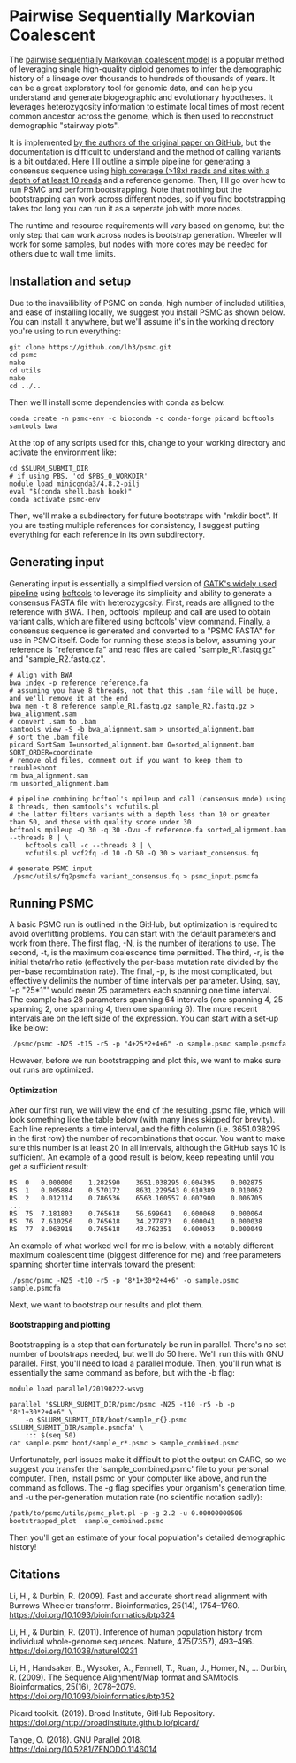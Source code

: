 # Pairwise Sequentially Markovian Coalescent

The [pairwise sequentially Markovian coalescent model](https://www.nature.com/articles/nature10231) is a popular method of leveraging single high-quality diploid genomes to infer the demographic history of a lineage over thousands to hundreds of thousands of years. It can be a great exploratory tool for genomic data, and can help you understand and generate biogeographic and evolutionary hypotheses. It leverages heterozygosity information to estimate local times of most recent common ancestor across the genome, which is then used to reconstruct demographic "stairway plots".

It is implemented [by the authors of the original paper on GitHub](https://github.com/lh3/psmc), but the documentation is difficult to understand and the method of calling variants is a bit outdated. Here I'll outline a simple pipeline for generating a consensus sequence using [high coverage (>18x) reads and sites with a depth of at least 10 reads](https://onlinelibrary.wiley.com/doi/10.1111/mec.13540) and a reference genome. Then, I'll go over how to run PSMC and perform bootstrapping. Note that nothing but the bootstrapping can work across different nodes, so if you find bootstrapping takes too long you can run it as a seperate job with more nodes.

The runtime and resource requirements will vary based on genome, but the only step that can work across nodes is bootstrap generation. Wheeler will work for some samples, but nodes with more cores may be needed for others due to wall time limits.


## Installation and setup

Due to the inavailibility of PSMC on conda, high number of included utilities, and ease of installing locally, we suggest you install PSMC as shown below. You can install it anywhere, but we'll assume it's in the working directory you're using to run everything:

	git clone https://github.com/lh3/psmc.git
	cd psmc
	make
	cd utils
	make
	cd ../..

Then we'll install some dependencies with conda as below.

	conda create -n psmc-env -c bioconda -c conda-forge picard bcftools samtools bwa

At the top of any scripts used for this, change to your working directory and activate the environment like:

	cd $SLURM_SUBMIT_DIR
	# if using PBS, 'cd $PBS_O_WORKDIR'
	module load miniconda3/4.8.2-pilj
	eval "$(conda shell.bash hook)"
	conda activate psmc-env

Then, we'll make a subdirectory for future bootstraps with "mkdir boot". If you are testing multiple references for consistency, I suggest putting everything for each reference in its own subdirectory.

## Generating input

Generating input is essentially a simplified version of [GATK's widely used pipeline](https://github.com/UNM-CARC/QuickBytes/blob/master/GATK_QuickByte.md) using [bcftools](http://samtools.github.io/bcftools/bcftools.html) to leverage its simplicity and ability to generate a consensus FASTA file with heterozygosity. First, reads are alligned to the reference with BWA. Then, bcftools' mpileup and call are used to obtain variant calls, which are filtered using bcftools' view command. Finally, a consensus sequence is generated and converted to a "PSMC FASTA" for use in PSMC itself. Code for running these steps is below, assuming your reference is "reference.fa" and read files are called "sample_R1.fastq.gz" and "sample_R2.fastq.gz".

	# Align with BWA
	bwa index -p reference reference.fa
	# assuming you have 8 threads, not that this .sam file will be huge, and we'll remove it at the end
	bwa mem -t 8 reference sample_R1.fastq.gz sample_R2.fastq.gz > bwa_alignment.sam
	# convert .sam to .bam
	samtools view -S -b bwa_alignment.sam > unsorted_alignment.bam
	# sort the .bam file
	picard SortSam I=unsorted_alignment.bam O=sorted_alignment.bam SORT_ORDER=coordinate
	# remove old files, comment out if you want to keep them to troubleshoot
	rm bwa_alignment.sam
	rm unsorted_alignment.bam
	
	# pipeline combining bcftool's mpileup and call (consensus mode) using 8 threads, then samtools's vcfutils.pl
	# the latter filters variants with a depth less than 10 or greater than 50, and those with quality score under 30
	bcftools mpileup -Q 30 -q 30 -Ovu -f reference.fa sorted_alignment.bam --threads 8 | \
		bcftools call -c --threads 8 | \
		vcfutils.pl vcf2fq -d 10 -D 50 -Q 30 > variant_consensus.fq
	
	# generate PSMC input
	./psmc/utils/fq2psmcfa variant_consensus.fq > psmc_input.psmcfa

## Running PSMC

A basic PSMC run is outlined in the GitHub, but optimization is required to avoid overfitting problems. You can start with the default parameters and work from there. The first flag, -N, is the number of iterations to use. The second, -t, is the maximum coalescence time permitted. The third, -r, is the initial theta/rho ratio (effectively the per-base mutation rate divided by the per-base recombination rate). The final, -p, is the most complicated, but effectively delimits the number of time intervals per parameter. Using, say, '-p "25\*1"' would mean 25 parameters each spanning one time interval. The example has 28 parameters spanning 64 intervals (one spanning 4, 25 spanning 2, one spanning 4, then one spanning 6). The more recent intervals are on the left side of the expression. You can start with a set-up like below:

    ./psmc/psmc -N25 -t15 -r5 -p "4+25*2+4+6" -o sample.psmc sample.psmcfa

However, before we run bootstrapping and plot this, we want to make sure out runs are optimized.

#### Optimization

After our first run, we will view the end of the resulting .psmc file, which will look something like the table below (with many lines skipped for brevity). Each line represents a time interval, and the fifth column (i.e. 3651.038295 in the first row) the number of recombinations that occur. You want to make sure this number is at least 20 in all intervals, although the GitHub says 10 is sufficient. An example of a good result is below, keep repeating until you get a sufficient result:
	
	RS	0	0.000000	1.282590	3651.038295	0.004395	0.002875
	RS	1	0.005884	0.570172	8631.229543	0.010389	0.010062
	RS	2	0.012114	0.786536	6563.160557	0.007900	0.006705
	...
	RS	75	7.181803	0.765618	56.699641	0.000068	0.000064
	RS	76	7.610256	0.765618	34.277873	0.000041	0.000038
	RS	77	8.063918	0.765618	43.762351	0.000053	0.000049

An example of what worked well for me is below, with a notably different maximum coalescent time (biggest difference for me) and free parameters spanning shorter time intervals toward the present:

	./psmc/psmc -N25 -t10 -r5 -p "8*1+30*2+4+6" -o sample.psmc sample.psmcfa

Next, we want to bootstrap our results and plot them.

#### Bootstrapping and plotting

Bootstrapping is a step that can fortunately be run in parallel. There's no set number of bootstraps needed, but we'll do 50 here. We'll run this with GNU parallel. First, you'll need to load a parallel module. Then, you'll run what is essentially the same command as before, but with the -b flag:

	module load parallel/20190222-wsvg
	
	parallel '$SLURM_SUBMIT_DIR/psmc/psmc -N25 -t10 -r5 -b -p "8*1+30*2+4+6" \
		-o $SLURM_SUBMIT_DIR/boot/sample_r{}.psmc $SLURM_SUBMIT_DIR/sample.psmcfa' \
		::: $(seq 50)
	cat sample.psmc boot/sample_r*.psmc > sample_combined.psmc
	
Unfortunately, perl issues make it difficult to plot the output on CARC, so we suggest you transfer the 'sample_combined.psmc' file to your personal computer. Then, install psmc on your computer like above, and run the command as follows. The -g flag specifies your organism's generation time, and -u the per-generation mutation rate (no scientific notation sadly):

	/path/to/psmc/utils/psmc_plot.pl -p -g 2.2 -u 0.00000000506 bootstrapped_plot  sample_combined.psmc

Then you'll get an estimate of your focal population's detailed demographic history!

## Citations

Li, H., & Durbin, R. (2009). Fast and accurate short read alignment with Burrows-Wheeler transform. Bioinformatics, 25(14), 1754–1760. https://doi.org/10.1093/bioinformatics/btp324

Li, H., & Durbin, R. (2011). Inference of human population history from individual whole-genome sequences. Nature, 475(7357), 493–496. https://doi.org/10.1038/nature10231

Li, H., Handsaker, B., Wysoker, A., Fennell, T., Ruan, J., Homer, N., … Durbin, R. (2009). The Sequence Alignment/Map format and SAMtools. Bioinformatics, 25(16), 2078–2079. https://doi.org/10.1093/bioinformatics/btp352

Picard toolkit. (2019). Broad Institute, GitHub Repository. https://doi.org/http://broadinstitute.github.io/picard/

Tange, O. (2018). GNU Parallel 2018. https://doi.org/10.5281/ZENODO.1146014
